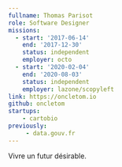 ```yaml
---
fullname: Thomas Parisot
role: Software Designer
missions:
  - start: '2017-06-14'
    end: '2017-12-30'
    status: independent
    employer: octo
  - start: '2020-02-04'
    end: '2020-08-03'
    status: independent
    employer: lazone/scopyleft
link: https://oncletom.io
github: oncletom
startups:
    - cartobio
previously:
     - data.gouv.fr
---
```


Vivre un futur désirable.
